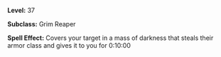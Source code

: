 <!-- TITLE: Spell: Shroud Of Pain -->
<!-- SUBTITLE:  -->

**Level:** 37

**Subclass:** Grim Reaper

**Spell Effect:** Covers your target in a mass of darkness that steals their armor class and gives it to you for 0:10:00